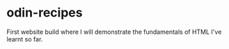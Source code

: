 # odin-recipes
First website build where I will demonstrate the fundamentals of HTML I've learnt so far.
